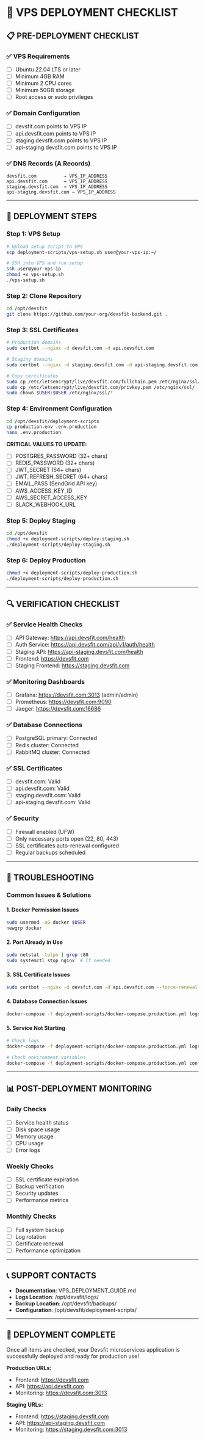 # 🚀 **VPS DEPLOYMENT CHECKLIST**

## **📋 PRE-DEPLOYMENT CHECKLIST**

### **✅ VPS Requirements**
- [ ] Ubuntu 22.04 LTS or later
- [ ] Minimum 4GB RAM
- [ ] Minimum 2 CPU cores
- [ ] Minimum 50GB storage
- [ ] Root access or sudo privileges

### **✅ Domain Configuration**
- [ ] devsfit.com points to VPS IP
- [ ] api.devsfit.com points to VPS IP
- [ ] staging.devsfit.com points to VPS IP
- [ ] api-staging.devsfit.com points to VPS IP

### **✅ DNS Records (A Records)**
```
devsfit.com          → VPS_IP_ADDRESS
api.devsfit.com      → VPS_IP_ADDRESS
staging.devsfit.com  → VPS_IP_ADDRESS
api-staging.devsfit.com → VPS_IP_ADDRESS
```

---

## **🔧 DEPLOYMENT STEPS**

### **Step 1: VPS Setup**
```bash
# Upload setup script to VPS
scp deployment-scripts/vps-setup.sh user@your-vps-ip:~/

# SSH into VPS and run setup
ssh user@your-vps-ip
chmod +x vps-setup.sh
./vps-setup.sh
```

### **Step 2: Clone Repository**
```bash
cd /opt/devsfit
git clone https://github.com/your-org/devsfit-backend.git .
```

### **Step 3: SSL Certificates**
```bash
# Production domains
sudo certbot --nginx -d devsfit.com -d api.devsfit.com

# Staging domains
sudo certbot --nginx -d staging.devsfit.com -d api-staging.devsfit.com

# Copy certificates
sudo cp /etc/letsencrypt/live/devsfit.com/fullchain.pem /etc/nginx/ssl/
sudo cp /etc/letsencrypt/live/devsfit.com/privkey.pem /etc/nginx/ssl/
sudo chown $USER:$USER /etc/nginx/ssl/*
```

### **Step 4: Environment Configuration**
```bash
cd /opt/devsfit/deployment-scripts
cp production.env .env.production
nano .env.production
```

**CRITICAL VALUES TO UPDATE:**
- [ ] POSTGRES_PASSWORD (32+ chars)
- [ ] REDIS_PASSWORD (32+ chars)
- [ ] JWT_SECRET (64+ chars)
- [ ] JWT_REFRESH_SECRET (64+ chars)
- [ ] EMAIL_PASS (SendGrid API key)
- [ ] AWS_ACCESS_KEY_ID
- [ ] AWS_SECRET_ACCESS_KEY
- [ ] SLACK_WEBHOOK_URL

### **Step 5: Deploy Staging**
```bash
cd /opt/devsfit
chmod +x deployment-scripts/deploy-staging.sh
./deployment-scripts/deploy-staging.sh
```

### **Step 6: Deploy Production**
```bash
chmod +x deployment-scripts/deploy-production.sh
./deployment-scripts/deploy-production.sh
```

---

## **🔍 VERIFICATION CHECKLIST**

### **✅ Service Health Checks**
- [ ] API Gateway: https://api.devsfit.com/health
- [ ] Auth Service: https://api.devsfit.com/api/v1/auth/health
- [ ] Staging API: https://api-staging.devsfit.com/health
- [ ] Frontend: https://devsfit.com
- [ ] Staging Frontend: https://staging.devsfit.com

### **✅ Monitoring Dashboards**
- [ ] Grafana: https://devsfit.com:3013 (admin/admin)
- [ ] Prometheus: https://devsfit.com:9090
- [ ] Jaeger: https://devsfit.com:16686

### **✅ Database Connections**
- [ ] PostgreSQL primary: Connected
- [ ] Redis cluster: Connected
- [ ] RabbitMQ cluster: Connected

### **✅ SSL Certificates**
- [ ] devsfit.com: Valid
- [ ] api.devsfit.com: Valid
- [ ] staging.devsfit.com: Valid
- [ ] api-staging.devsfit.com: Valid

### **✅ Security**
- [ ] Firewall enabled (UFW)
- [ ] Only necessary ports open (22, 80, 443)
- [ ] SSL certificates auto-renewal configured
- [ ] Regular backups scheduled

---

## **🚨 TROUBLESHOOTING**

### **Common Issues & Solutions**

#### **1. Docker Permission Issues**
```bash
sudo usermod -aG docker $USER
newgrp docker
```

#### **2. Port Already in Use**
```bash
sudo netstat -tulpn | grep :80
sudo systemctl stop nginx  # If needed
```

#### **3. SSL Certificate Issues**
```bash
sudo certbot --nginx -d devsfit.com -d api.devsfit.com --force-renewal
```

#### **4. Database Connection Issues**
```bash
docker-compose -f deployment-scripts/docker-compose.production.yml logs postgres-primary
```

#### **5. Service Not Starting**
```bash
# Check logs
docker-compose -f deployment-scripts/docker-compose.production.yml logs [service-name]

# Check environment variables
docker-compose -f deployment-scripts/docker-compose.production.yml config
```

---

## **📊 POST-DEPLOYMENT MONITORING**

### **Daily Checks**
- [ ] Service health status
- [ ] Disk space usage
- [ ] Memory usage
- [ ] CPU usage
- [ ] Error logs

### **Weekly Checks**
- [ ] SSL certificate expiration
- [ ] Backup verification
- [ ] Security updates
- [ ] Performance metrics

### **Monthly Checks**
- [ ] Full system backup
- [ ] Log rotation
- [ ] Certificate renewal
- [ ] Performance optimization

---

## **📞 SUPPORT CONTACTS**

- **Documentation**: VPS_DEPLOYMENT_GUIDE.md
- **Logs Location**: /opt/devsfit/logs/
- **Backup Location**: /opt/devsfit/backups/
- **Configuration**: /opt/devsfit/deployment-scripts/

---

## **🎉 DEPLOYMENT COMPLETE**

Once all items are checked, your Devsfit microservices application is successfully deployed and ready for production use!

**Production URLs:**
- Frontend: https://devsfit.com
- API: https://api.devsfit.com
- Monitoring: https://devsfit.com:3013

**Staging URLs:**
- Frontend: https://staging.devsfit.com
- API: https://api-staging.devsfit.com
- Monitoring: https://staging.devsfit.com:3013
